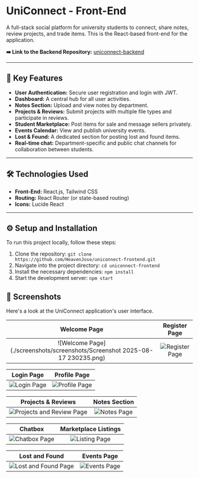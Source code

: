 # UniConnect - Front-End

A full-stack social platform for university students to connect, share notes, review projects, and trade items. This is the React-based front-end for the application.

**➡️ Link to the Backend Repository:** [uniconnect-backend](https://github.com/HeavenJose/uniconnect-backend)

---

## 🚀 Key Features

* **User Authentication:** Secure user registration and login with JWT.
* **Dashboard:** A central hub for all user activities.
* **Notes Section:** Upload and view notes by department.
* **Projects & Reviews:** Submit projects with multiple file types and participate in reviews.
* **Student Marketplace:** Post items for sale and message sellers privately.
* **Events Calendar:** View and publish university events.
* **Lost & Found:** A dedicated section for posting lost and found items.
* **Real-time chat:** Department-specific and public chat channels for collaboration between students.
---

## 🛠️ Technologies Used

* **Front-End:** React.js, Tailwind CSS
* **Routing:** React Router (or state-based routing)
* **Icons:** Lucide React

---

## ⚙️ Setup and Installation

To run this project locally, follow these steps:

1.  Clone the repository:
    `git clone https://github.com/HeavenJose/uniconnect-frontend.git`
2.  Navigate into the project directory:
    `cd uniconnect-frontend`
3.  Install the necessary dependencies:
    `npm install`
4.  Start the development server:
    `npm start`

  ## 📸 Screenshots

Here's a look at the UniConnect application's user interface.

| Welcome Page | Register Page |
| :---: | :---: |
| ![Welcome Page](./screenshots/screenshots/Screenshot 2025-08-17 230235.png) | ![Register Page](./screenshots/Register%20Page.png) |

| Login Page | Profile Page |
| :---: | :---: |
| ![Login Page](./screenshots/Login%20Page.png) | ![Profile Page](./screenshots/Profile%20Page.png) |

| Projects & Reviews | Notes Section |
| :---: | :---: |
| ![Projects and Review Page](./screenshots/Projects%20and%20Review%20Page.png) | ![Notes Page](./screenshots/Notes%20Page.png) |

| Chatbox | Marketplace Listings |
| :---: | :---: |
| ![Chatbox Page](./screenshots/Chatbox%20Page.png) | ![Listing Page](./screenshots/Listing%20Page.png) |

| Lost and Found | Events Page |
| :---: | :---: |
| ![Lost and Found Page](./screenshots/Lost%20and%20Found%20Page.png) | ![Events Page](./screenshots/Events%20Page.png) |
